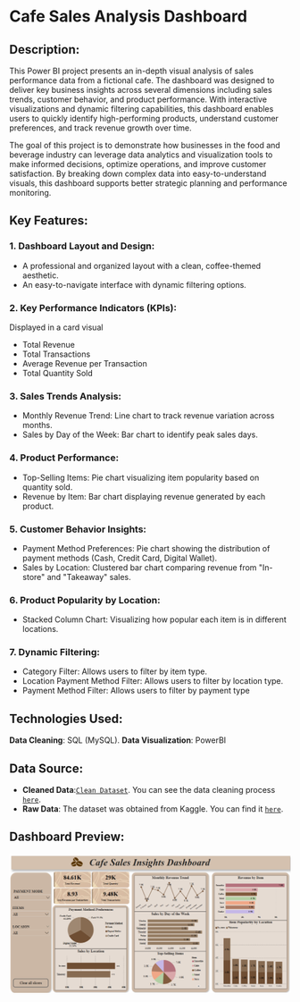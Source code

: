 # Cafe Sales Analysis Dashboard

## Description:
This Power BI project presents an in-depth visual analysis of sales performance data from a fictional cafe. The dashboard was designed to deliver key business insights across several dimensions including sales trends, customer behavior, and product performance. With interactive visualizations and dynamic filtering capabilities, this dashboard enables users to quickly identify high-performing products, understand customer preferences, and track revenue growth over time.

The goal of this project is to demonstrate how businesses in the food and beverage industry can leverage data analytics and visualization tools to make informed decisions, optimize operations, and improve customer satisfaction. By breaking down complex data into easy-to-understand visuals, this dashboard supports better strategic planning and performance monitoring.

## Key Features:

### 1. Dashboard Layout and Design:
- A professional and organized layout with a clean, coffee-themed aesthetic.
- An easy-to-navigate interface with dynamic filtering options.

### 2. Key Performance Indicators (KPIs):
Displayed in a card visual
- Total Revenue
- Total Transactions
- Average Revenue per Transaction
- Total Quantity Sold

### 3. Sales Trends Analysis:
- Monthly Revenue Trend: Line chart to track revenue variation across months.
- Sales by Day of the Week: Bar chart to identify peak sales days.

### 4. Product Performance:
- Top-Selling Items: Pie chart visualizing item popularity based on quantity sold.
- Revenue by Item: Bar chart displaying revenue generated by each product.

### 5. Customer Behavior Insights:
- Payment Method Preferences: Pie chart showing the distribution of payment methods (Cash, Credit Card, Digital Wallet).
- Sales by Location: Clustered bar chart comparing revenue from "In-store" and "Takeaway" sales.

### 6. Product Popularity by Location:
- Stacked Column Chart: Visualizing how popular each item is in different locations.

### 7. Dynamic Filtering:
- Category Filter: Allows users to filter by item type.
- Location Payment Method Filter: Allows users to filter by location type.
- Payment Method Filter: Allows users to filter by payment type
  
## Technologies Used:
**Data Cleaning**: SQL (MySQL). 
**Data Visualization**: PowerBI

## Data Source:
- **Cleaned Data**:[`Clean Dataset`](./clean_cafe_sales.csv). You can see the data cleaning process [`here`](https://github.com/SaiAbhignaTalla/Cafe_Sales_Data_Cleaning_sql).
- **Raw Data**: The dataset was obtained from Kaggle. You can find it [`here`](https://www.kaggle.com/datasets/ahmedmohamed2003/cafe-sales-dirty-data-for-cleaning-training).

## Dashboard Preview:
![cafe](./cafe.png)
